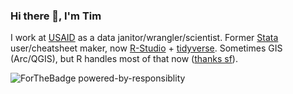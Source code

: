 ### Hi there 👋, I'm Tim

I work at [USAID](https://www.usaid.gov/global-health/health-areas/hiv-and-aids) as a data janitor/wrangler/scientist. Former [Stata](https://www.stata.com/bookstore/stata-cheat-sheets/) user/cheatsheet maker, now [R-Studio](https://rstudio.com/) + [tidyverse](https://www.tidyverse.org/). Sometimes GIS (Arc/QGIS), but R handles most of that now ([thanks sf](https://r-spatial.github.io/sf/index.html)).    

![ForTheBadge powered-by-responsiblity](https://forthebadge.com/images/badges/powered-by-responsibility.svg)

<!--
**tessam30/tessam30** is a ✨ _special_ ✨ repository because its `README.md` (this file) appears on your GitHub profile.

Here are some ideas to get you started:

- 🔭 I’m currently working on ...
- 🌱 I’m currently learning ...
- 👯 I’m looking to collaborate on ...
- 🤔 I’m looking for help with ...
- 💬 Ask me about ...
- 📫 How to reach me: ...
- 😄 Pronouns: ...
- ⚡ Fun fact: ...
-->
